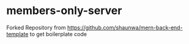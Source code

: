 # members-only-server
Forked Repository from https://github.com/shaunwa/mern-back-end-template to get boilerplate code
